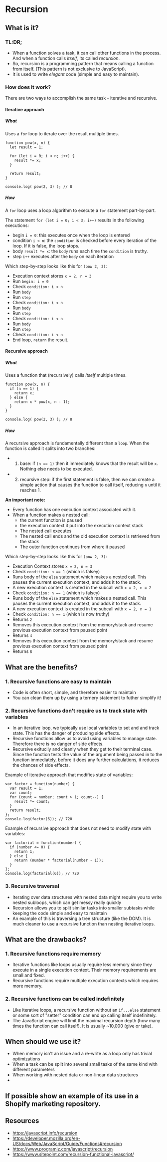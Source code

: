 # Recursion

## What is it?

### TL:DR;

- When a function solves a task, it can call other functions in the process. And when a function calls _itself_, its called _recursion_.
- So, recursion is a programming pattern that means calling a function from itself. (This pattern is not exclusive to JavaScript).
- It is used to write _elegant_ code (simple and easy to maintain).

### How does it work? 

There are two ways to accomplish the same task - iterative and recursive.

#### Iterative approach

##### What 
Uses a `for` loop to iterate over the result multiple times.

```
function pow(x, n) {
  let result = 1;

  for (let i = 0; i < n; i++) {
    result *= x;
  }

  return result;
}

console.log( pow(2, 3) ); // 8
```

##### How  

A `for` loop uses a loop algorithm to execute a `for` statement part-by-part. 

The statement `for (let i = 0; i < 3; i++)` results in the following executions: 
- begin `i = 0`: this executes once when the loop is entered
- condition `i < n`: the `condition` is checked before every iteration of the loop. If it is false, the loop stops.
- body `result *= x`: the `body` runs each time the `condition` is truthy.
- step `i++` executes after the `body` on each iteration

Which step-by-step looks like this for `(pow 2, 3)`: 
- Execution context stores `x = 2, n = 3` 
- Run `begin: i = 0`
- Check `condition: i < n`
- Run `body`
- Run `step`
- Check `condition: i < n`
- Run `body`
- Run `step`
- Check `condition: i < n`
- Run `body`
- Run `step`
- Check `condition: i < n`
- End loop, `return` the result.  


#### Recursive approach

##### What 
Uses a function that (recursively) calls _itself_ multiple times.

```
function pow(x, n) {
  if (n == 1) {
    return x;
  } else {
    return x * pow(x, n - 1);
  }
}

console.log( pow(2, 3) ); // 8
```

##### How  

A recursive approach is fundamentally different than a `loop`. 
When the function is called it splits into two branches:
- 1. base: if `(n == 1)` then it immediately knows that the result will be `x`. Nothing else needs to be executed. 
- 2. recursive step: if the first statement is false, then we can create a simple action that causes the function to call itself, reducing `n` until it reaches 1.

**An important note:** 
- Every function has one execution context associated with it. 
- When a function makes a nested call:
   -  the current function is paused 
   -  the execution context it put into the execution context stack
   -  The nested call executes
   -  The nested call ends and the old execution context is retrieved from the stack
   -  The outer function continues from where it paused

Which step-by-step looks like this for `(pow 2, 3)`: 
- Execution Context stores `x = 2, n = 3`
- Check `condition: n == 1` (which is falsey)
- Runs body of the `else` statement which makes a nested call. This pauses the current execution context, and adds it to the stack. 
- A new execution context is created in the subcall with `x = 2, n = 2`
- Check `condition: n == 1` (which is falsey)
- Runs body of the `else` statement which makes a nested call. This pauses the current execution context, and adds it to the stack. 
- A new execution context is created in the subcall with `x = 2, n = 1`
- Check `condition: n == 1` (which is now truthy)
- Returns `2`
- Removes this execution context from the memory/stack and resume previous execution context from paused point
- Returns `4`
- Removes this execution context from the memory/stack and resume previous execution context from paused point
- Returns `8`


## What are the benefits?

### 1. Recursive functions are easy to maintain
- Code is often short, simple, and therefore easier to maintain 
- You can clean them up by using a ternery statement to futher simplify it!

### 2. Recursive functions don't require us to track state with variables
- In an iterative loop, we typically use local variables to set and and track state. This has the danger of producing side effects.
- Recursive functions allow us to avoid using variables to manage state. Therefore there is no danger of side effects.
- Recursive exitucily and cleanly when they get to their terminal case. Since the function tests the value of the argument being passed in to the function immediately, before it does any further calculations, it reduces the chances of side effects.

Example of iterative approach that modifies state of variables:
```
var factor = function(number) {
  var result = 1;
  var count;
  for (count = number; count > 1; count--) {
    result *= count;
  }
  return result;
};
console.log(factor(6)); // 720
```

Example of recursive approach that does not need to modify state with variables:
```
var factorial = function(number) {
  if (number <= 0) {
    return 1;
  } else {
    return (number * factorial(number - 1));
  }
};
console.log(factorial(6)); // 720
```


### 3. Recursive traversal
- Iterating over data structures with nested data might require you to write nested subloops, which can get messy really quickly
- Recursion allows you to split similar tasks into smaller subtasks while keeping the code simple and easy to maintain
- An example of this is traversing a tree structure (like the DOM). It is much cleaner to use a recursive function than nesting iterative loops.

## What are the drawbacks?

### 1. Recursive functions require memory
- Iterative functions like loops usually require less memory since they execute in a single execution context. Their memory requirements are small and fixed.
- Recursive functions require multiple execution contexts which requires more memory.

### 2. Recursive functions can be called indefinitely
- Like iterative loops, a recursive function without an `if...else` statement or some sort of "setter" condition can end up calling itself indefinitely.
- The JavaScript engine will limit the maximal recursion depth (how many times the function can call itself). It is usually ~10,000 (give or take). 

## When should we use it? 
- When memory isn't an issue and a re-write as a loop only has trivial optimizations
- When a task can be split into several small tasks of the same kind with different parameters
- When working with nested data or non-linear data structures
- 

## If possible show an example of its use in a Shopify marketing repository.


## Resources
- https://javascript.info/recursion
- https://developer.mozilla.org/en-US/docs/Web/JavaScript/Guide/Functions#recursion
- https://www.programiz.com/javascript/recursion
- https://www.sitepoint.com/recursion-functional-javascript/
